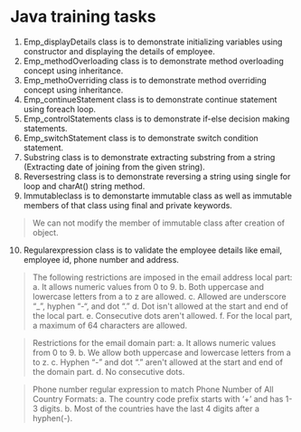 # Java training tasks 
1. Emp_displayDetails class is to demonstrate initializing variables using constructor and displaying the details of employee.
2. Emp_methodOverloading class is to demonstrate method overloading concept using inheritance.
3. Emp_methoOverriding class is to demonstrate method overriding concept using inheritance.
4. Emp_continueStatement class is to demonstrate continue statement using foreach loop.
5. Emp_controlStatements class is to demonstrate if-else decision making statements.
6. Emp_switchStatement class is to demonstrate switch condition statement.
7. Substring class is to demonstrate extracting substring from a string (Extracting date of joining from the given string).
8. Reversestring class is to demonstrate reversing a string using single for loop and charAt() string method.
9. Immutableclass is to demonstarte immutable class as well as immutable members of that class using final and private keywords.
  > We can not modify the member of immutable class after creation of object.
10. Regularexpression class is to validate the employee details like email, employee id, phone number and address.
  > The following restrictions are imposed in the email address local part:
  a. It allows numeric values from 0 to 9.
  b. Both uppercase and lowercase letters from a to z are allowed.
  c. Allowed are underscore “_”, hyphen “-“, and dot “.”
  d. Dot isn't allowed at the start and end of the local part.
  e. Consecutive dots aren't allowed.
  f. For the local part, a maximum of 64 characters are allowed.
  
  > Restrictions for the email domain part:
  a. It allows numeric values from 0 to 9.
  b. We allow both uppercase and lowercase letters from a to z.
  c. Hyphen “-” and dot “.” aren't allowed at the start and end of the domain part.
  d. No consecutive dots.
  
  > Phone number regular expression to match Phone Number of All Country Formats:
  a. The country code prefix starts with ‘+’ and has 1-3 digits.
  b. Most of the countries have the last 4 digits after a hyphen(-).


